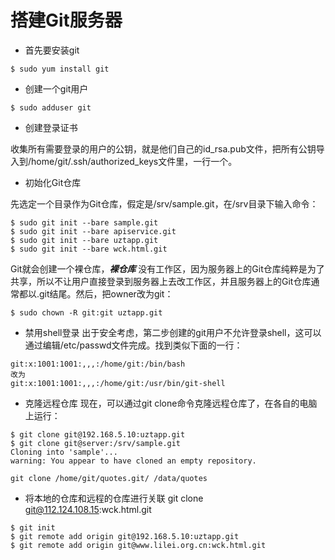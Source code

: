 搭建Git服务器
============

- 首先要安装git

```
$ sudo yum install git
```
- 创建一个git用户

```
$ sudo adduser git

```
- 创建登录证书

收集所有需要登录的用户的公钥，就是他们自己的id_rsa.pub文件，把所有公钥导入到/home/git/.ssh/authorized_keys文件里，一行一个。

- 初始化Git仓库

先选定一个目录作为Git仓库，假定是/srv/sample.git，在/srv目录下输入命令：
```
$ sudo git init --bare sample.git
$ sudo git init --bare apiservice.git
$ sudo git init --bare uztapp.git
$ sudo git init --bare wck.html.git
```
Git就会创建一个裸仓库，***裸仓库*** 没有工作区，因为服务器上的Git仓库纯粹是为了共享，所以不让用户直接登录到服务器上去改工作区，并且服务器上的Git仓库通常都以.git结尾。然后，把owner改为git：

```
$ sudo chown -R git:git uztapp.git

```

- 禁用shell登录
出于安全考虑，第二步创建的git用户不允许登录shell，这可以通过编辑/etc/passwd文件完成。找到类似下面的一行：

```
git:x:1001:1001:,,,:/home/git:/bin/bash
改为
git:x:1001:1001:,,,:/home/git:/usr/bin/git-shell

```

- 克隆远程仓库
现在，可以通过git clone命令克隆远程仓库了，在各自的电脑上运行：

```
$ git clone git@192.168.5.10:uztapp.git
$ git clone git@server:/srv/sample.git
Cloning into 'sample'...
warning: You appear to have cloned an empty repository.

git clone /home/git/quotes.git/ /data/quotes

```
- 将本地的仓库和远程的仓库进行关联
git clone git@112.124.108.15:wck.html.git
```
$ git init
$ git remote add origin git@192.168.5.10:uztapp.git
$ git remote add origin git@www.lilei.org.cn:wck.html.git
```
